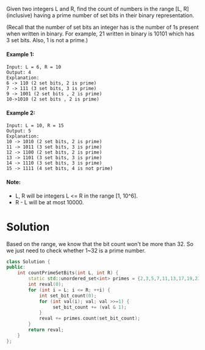 Given two integers L and R, find the count of numbers in the range [L, R] (inclusive) having a prime number of set bits in their binary representation.

(Recall that the number of set bits an integer has is the number of 1s present when written in binary. For example, 21 written in binary is 10101 which has 3 set bits. Also, 1 is not a prime.)

#### Example 1:

```
Input: L = 6, R = 10
Output: 4
Explanation:
6 -> 110 (2 set bits, 2 is prime)
7 -> 111 (3 set bits, 3 is prime)
9 -> 1001 (2 set bits , 2 is prime)
10->1010 (2 set bits , 2 is prime)
```

#### Example 2:

```
Input: L = 10, R = 15
Output: 5
Explanation:
10 -> 1010 (2 set bits, 2 is prime)
11 -> 1011 (3 set bits, 3 is prime)
12 -> 1100 (2 set bits, 2 is prime)
13 -> 1101 (3 set bits, 3 is prime)
14 -> 1110 (3 set bits, 3 is prime)
15 -> 1111 (4 set bits, 4 is not prime)
```

#### Note:

* L, R will be integers L <= R in the range [1, 10^6].
* R - L will be at most 10000.

# Solution

Based on the range, we know that the bit count won't be more than 32. So we just need to check whether 1~32 is a prime number. 

```cpp
class Solution {
public:
    int countPrimeSetBits(int L, int R) {
        static std::unordered_set<int> primes = {2,3,5,7,11,13,17,19,23,29,31};
        int reval(0);
        for (int i = L; i <= R; ++i) {
            int set_bit_count(0);
            for (int val(i); val; val >>=1) {
                 set_bit_count += (val & 1);
            }
            reval += primes.count(set_bit_count);
        }
        return reval;
    }
};
```
